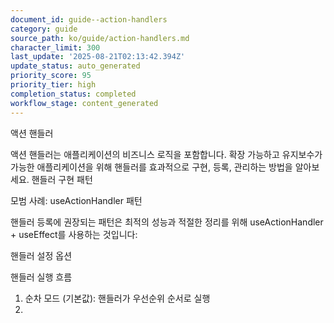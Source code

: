 ```yaml
---
document_id: guide--action-handlers
category: guide
source_path: ko/guide/action-handlers.md
character_limit: 300
last_update: '2025-08-21T02:13:42.394Z'
update_status: auto_generated
priority_score: 95
priority_tier: high
completion_status: completed
workflow_stage: content_generated
---
```

액션 핸들러

액션 핸들러는 애플리케이션의 비즈니스 로직을 포함합니다. 확장 가능하고 유지보수가 가능한 애플리케이션을 위해 핸들러를 효과적으로 구현, 등록, 관리하는 방법을 알아보세요. 핸들러 구현 패턴

모범 사례: useActionHandler 패턴

핸들러 등록에 권장되는 패턴은 최적의 성능과 적절한 정리를 위해 useActionHandler + useEffect를 사용하는 것입니다:

핸들러 설정 옵션

핸들러 실행 흐름

1. 순차 모드 (기본값): 핸들러가 우선순위 순서로 실행
2.
